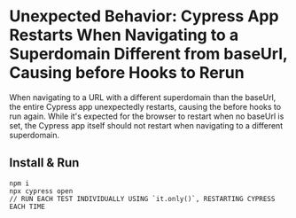 # Unexpected Behavior: Cypress App Restarts When Navigating to a Superdomain Different from baseUrl, Causing before Hooks to Rerun

When navigating to a URL with a different superdomain than the baseUrl, the entire Cypress app unexpectedly restarts, causing the before hooks to run again. While it's expected for the browser to restart when no baseUrl is set, the Cypress app itself should not restart when navigating to a different superdomain.

## Install & Run

```
npm i
npx cypress open
// RUN EACH TEST INDIVIDUALLY USING `it.only()`, RESTARTING CYPRESS EACH TIME
```